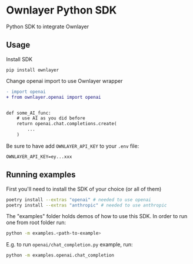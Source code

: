 # Ownlayer Python SDK
Python SDK to integrate Ownlayer

## Usage

Install SDK

```shell
pip install ownlayer
```

Change openai import to use Ownlayer wrapper
```diff
- import openai
+ from ownlayer.openai import openai


def some_AI_func:
    # use AI as you did before
    return openai.chat.completions.create(
        ...
    )
```

Be sure to have add `OWNLAYER_API_KEY` to your `.env` file:

```dotenv
OWNLAYER_API_KEY=ey...xxx
```

## Running examples

First you'll need to install the SDK of your choice (or all of them)

```bash
poetry install --extras "openai" # needed to use openai
poetry install --extras "anthropic" # needed to use anthropic
```

The "examples" folder holds demos of how to use this SDK. In order to run one from root folder run:

```bash
python -m examples.<path-to-example>
```

E.g. to run `openai/chat_completion.py` example, run:

```bash
python -m examples.openai.chat_completion
```
